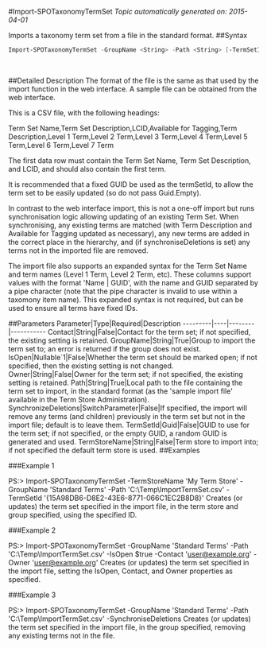 #Import-SPOTaxonomyTermSet
*Topic automatically generated on: 2015-04-01*

Imports a taxonomy term set from a file in the standard format.
##Syntax
```powershell
Import-SPOTaxonomyTermSet -GroupName <String> -Path <String> [-TermSetId <Guid>] [-SynchronizeDeletions [<SwitchParameter>]] [-IsOpen <Nullable`1>] [-Contact <String>] [-Owner <String>] [-TermStoreName <String>]
```
&nbsp;

##Detailed Description
The format of the file is the same as that used by the import function in the web interface. A sample file can be obtained from the web interface.

This is a CSV file, with the following headings:

  Term Set Name,Term Set Description,LCID,Available for Tagging,Term Description,Level 1 Term,Level 2 Term,Level 3 Term,Level 4 Term,Level 5 Term,Level 6 Term,Level 7 Term

The first data row must contain the Term Set Name, Term Set Description, and LCID, and should also contain the first term. 

It is recommended that a fixed GUID be used as the termSetId, to allow the term set to be easily updated (so do not pass Guid.Empty).

In contrast to the web interface import, this is not a one-off import but runs synchronisation logic allowing updating of an existing Term Set. When synchronising, any existing terms are matched (with Term Description and Available for Tagging updated as necessary), any new terms are added in the correct place in the hierarchy, and (if synchroniseDeletions is set) any terms not in the imported file are removed.

The import file also supports an expanded syntax for the Term Set Name and term names (Level 1 Term, Level 2 Term, etc). These columns support values with the format 'Name | GUID', with the name and GUID separated by a pipe character (note that the pipe character is invalid to use within a taxomony item name). This expanded syntax is not required, but can be used to ensure all terms have fixed IDs.

##Parameters
Parameter|Type|Required|Description
---------|----|--------|-----------
Contact|String|False|Contact for the term set; if not specified, the existing setting is retained.
GroupName|String|True|Group to import the term set to; an error is returned if the group does not exist.
IsOpen|Nullable`1|False|Whether the term set should be marked open; if not specified, then the existing setting is not changed.
Owner|String|False|Owner for the term set; if not specified, the existing setting is retained.
Path|String|True|Local path to the file containing the term set to import, in the standard format (as the 'sample import file' available in the Term Store Administration).
SynchronizeDeletions|SwitchParameter|False|If specified, the import will remove any terms (and children) previously in the term set but not in the import file; default is to leave them.
TermSetId|Guid|False|GUID to use for the term set; if not specified, or the empty GUID, a random GUID is generated and used.
TermStoreName|String|False|Term store to import into; if not specified the default term store is used.
##Examples

###Example 1
    
PS:> Import-SPOTaxonomyTermSet -TermStoreName 'My Term Store' -GroupName 'Standard Terms' -Path 'C:\\Temp\\ImportTermSet.csv' -TermSetId '{15A98DB6-D8E2-43E6-8771-066C1EC2B8D8}' 
Creates (or updates) the term set specified in the import file, in the term store and group specified, using the specified ID.

###Example 2
    
PS:> Import-SPOTaxonomyTermSet -GroupName 'Standard Terms' -Path 'C:\\Temp\\ImportTermSet.csv' -IsOpen $true -Contact 'user@example.org' -Owner 'user@example.org'
Creates (or updates) the term set specified in the import file, setting the IsOpen, Contact, and Owner properties as specified.

###Example 3
    
PS:> Import-SPOTaxonomyTermSet -GroupName 'Standard Terms' -Path 'C:\\Temp\\ImportTermSet.csv' -SynchroniseDeletions
Creates (or updates) the term set specified in the import file, in the group specified, removing any existing terms not in the file.
